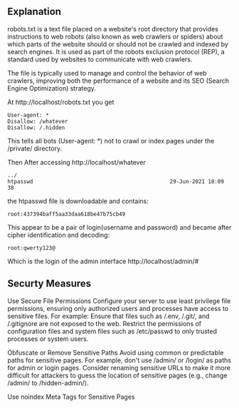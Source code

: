 
## Explanation 

robots.txt is a text file placed on a website's root directory that provides instructions to web robots (also known as web crawlers or spiders) about which parts of the website should or should not be crawled and indexed by search engines. It is used as part of the robots exclusion protocol (REP), a standard used by websites to communicate with web crawlers.

The file is typically used to manage and control the behavior of web crawlers, improving both the performance of a website and its SEO (Search Engine Optimization) strategy.


At http://localhost/robots.txt you get 

```
User-agent: *
Disallow: /whatever
Disallow: /.hidden
```

This tells all bots (User-agent: *) not to crawl or index pages under the /private/ directory.

Then After accessing http://localhost/whatever

```
../
htpasswd                                           29-Jun-2021 18:09                  38
```

the htpasswd file is downloadable and contains:


```
root:437394baff5aa33daa618be47b75cb49
```

This appear to be a pair of login(username and password) and became after cipher identification and decoding:

```
root:qwerty123@
```


Which is the login of the admin interface http://localhost/admin/#

## Securty Measures
Use Secure File Permissions
Configure your server to use least privilege file permissions, ensuring only authorized users and processes have access to sensitive files. For example:
Ensure that files such as /.env, /.git/, and /.gitignore are not exposed to the web.
Restrict the permissions of configuration files and system files such as /etc/passwd to only trusted processes or system users.


Obfuscate or Remove Sensitive Paths
Avoid using common or predictable paths for sensitive pages. For example, don't use /admin/ or /login/ as paths for admin or login pages.
Consider renaming sensitive URLs to make it more difficult for attackers to guess the location of sensitive pages (e.g., change /admin/ to /hidden-admin/).

Use noindex Meta Tags for Sensitive Pages